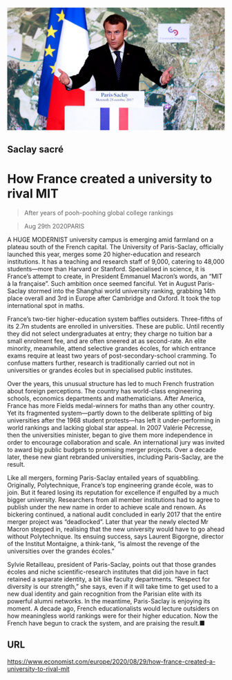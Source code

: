 ![](./images/20200829_EUP502.jpg)

## Saclay sacré

# How France created a university to rival MIT

> After years of pooh-poohing global college rankings

> Aug 29th 2020PARIS

A  HUGE MODERNIST university campus is emerging amid farmland on a plateau south of the French capital. The University of Paris-Saclay, officially launched this year, merges some 20 higher-education and research institutions. It has a teaching and research staff of 9,000, catering to 48,000 students—more than Harvard or Stanford. Specialised in science, it is France’s attempt to create, in President Emmanuel Macron’s words, an “MIT à la française”. Such ambition once seemed fanciful. Yet in August Paris-Saclay stormed into the Shanghai world university ranking, grabbing 14th place overall and 3rd in Europe after Cambridge and Oxford. It took the top international spot in maths.

France’s two-tier higher-education system baffles outsiders. Three-fifths of its 2.7m students are enrolled in universities. These are public. Until recently they did not select undergraduates at entry; they charge no tuition bar a small enrolment fee, and are often sneered at as second-rate. An elite minority, meanwhile, attend selective grandes écoles, for which entrance exams require at least two years of post-secondary-school cramming. To confuse matters further, research is traditionally carried out not in universities or grandes écoles but in specialised public institutes.

Over the years, this unusual structure has led to much French frustration about foreign perceptions. The country has world-class engineering schools, economics departments and mathematicians. After America, France has more Fields medal-winners for maths than any other country. Yet its fragmented system—partly down to the deliberate splitting of big universities after the 1968 student protests—has left it under-performing in world rankings and lacking global star appeal. In 2007 Valérie Pécresse, then the universities minister, began to give them more independence in order to encourage collaboration and scale. An international jury was invited to award big public budgets to promising merger projects. Over a decade later, these new giant rebranded universities, including Paris-Saclay, are the result.

Like all mergers, forming Paris-Saclay entailed years of squabbling. Originally, Polytechnique, France’s top engineering grande école, was to join. But it feared losing its reputation for excellence if engulfed by a much bigger university. Researchers from all member institutions had to agree to publish under the new name in order to achieve scale and renown. As bickering continued, a national audit concluded in early 2017 that the entire merger project was “deadlocked”. Later that year the newly elected Mr Macron stepped in, realising that the new university would have to go ahead without Polytechnique. Its ensuing success, says Laurent Bigorgne, director of the Institut Montaigne, a think-tank, “is almost the revenge of the universities over the grandes écoles.”

Sylvie Retailleau, president of Paris-Saclay, points out that those grandes écoles and niche scientific-research institutes that did join have in fact retained a separate identity, a bit like faculty departments. “Respect for diversity is our strength,” she says, even if it will take time to get used to a new dual identity and gain recognition from the Parisian elite with its powerful alumni networks. In the meantime, Paris-Saclay is enjoying its moment. A decade ago, French educationalists would lecture outsiders on how meaningless world rankings were for their higher education. Now the French have begun to crack the system, and are praising the result.■

## URL

https://www.economist.com/europe/2020/08/29/how-france-created-a-university-to-rival-mit
